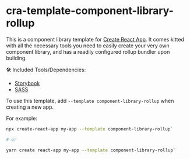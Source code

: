 # cra-template-component-library-rollup

This is a component library template for [Create React App](https://github.com/facebook/create-react-app). It comes kitted with all the necessary tools you need to easily create your very own component library, and has a readily configured rollup bundler upon building.

🛠 Included Tools/Dependencies:

- [Storybook](https://storybook.js.org/)
- [SASS](https://sass-lang.com/)

To use this template, add `--template component-library-rollup` when creating a new app.

For example:

```bash
npx create-react-app my-app --template component-library-rollup`

# or

yarn create react-app my-app --template component-library-rollup`
```


